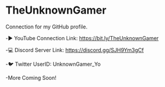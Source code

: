 # TheUnknownGamer
Connection for my GitHub profile.

-▶️ YouTube Connection Link: https://bit.ly/TheUnknownGamer

-💻 Discord Server Link: https://discord.gg/SJH9Ym3gCf

-🐦 Twitter UserID: UnknownGamer_Yo

-More Coming Soon!
